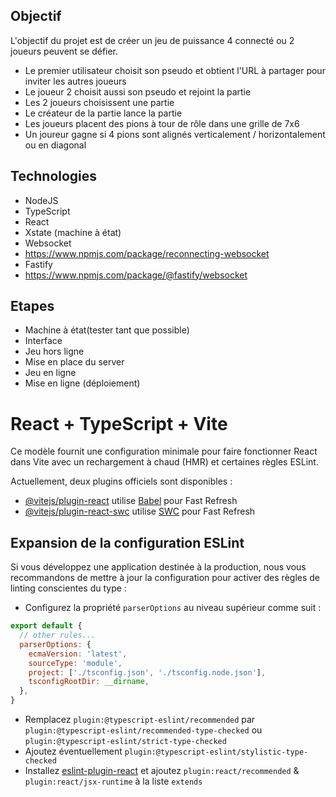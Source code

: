 ## Objectif 

L'objectif du projet est de créer un jeu de puissance 4 connecté ou 2 joueurs peuvent se défier.

- Le premier utilisateur choisit son pseudo et obtient l'URL à partager pour inviter les autres joueurs
- Le joueur 2 choisit aussi son pseudo et rejoint la partie
- Les 2 joueurs choisissent une partie
- Le créateur de la partie lance la partie
- Les joueurs placent des pions à tour de rôle dans une grille de 7x6
- Un joureur gagne si 4 pions sont alignés verticalement / horizontalement ou en diagonal


## Technologies 

- NodeJS
- TypeScript
- React
- Xstate (machine à état)
- Websocket
- https://www.npmjs.com/package/reconnecting-websocket
- Fastify
- https://www.npmjs.com/package/@fastify/websocket


## Etapes 

- Machine à état(tester tant que possible)
- Interface
- Jeu hors ligne
- Mise en place du server
- Jeu en ligne
- Mise en ligne (déploiement)



# React + TypeScript + Vite

Ce modèle fournit une configuration minimale pour faire fonctionner React dans Vite avec un rechargement à chaud (HMR) et certaines règles ESLint.

Actuellement, deux plugins officiels sont disponibles :

- [@vitejs/plugin-react](https://github.com/vitejs/vite-plugin-react/blob/main/packages/plugin-react/README.md) utilise [Babel](https://babeljs.io/) pour Fast Refresh
- [@vitejs/plugin-react-swc](https://github.com/vitejs/vite-plugin-react-swc) utilise [SWC](https://swc.rs/) pour Fast Refresh

## Expansion de la configuration ESLint

Si vous développez une application destinée à la production, nous vous recommandons de mettre à jour la configuration pour activer des règles de linting conscientes du type :

- Configurez la propriété `parserOptions` au niveau supérieur comme suit :

```js
export default {
  // other rules...
  parserOptions: {
    ecmaVersion: 'latest',
    sourceType: 'module',
    project: ['./tsconfig.json', './tsconfig.node.json'],
    tsconfigRootDir: __dirname,
  },
}
```

- Remplacez `plugin:@typescript-eslint/recommended` par `plugin:@typescript-eslint/recommended-type-checked` ou `plugin:@typescript-eslint/strict-type-checked`
- Ajoutez éventuellement `plugin:@typescript-eslint/stylistic-type-checked`
- Installez  [eslint-plugin-react](https://github.com/jsx-eslint/eslint-plugin-react) et ajoutez `plugin:react/recommended` & `plugin:react/jsx-runtime` à la liste `extends`
